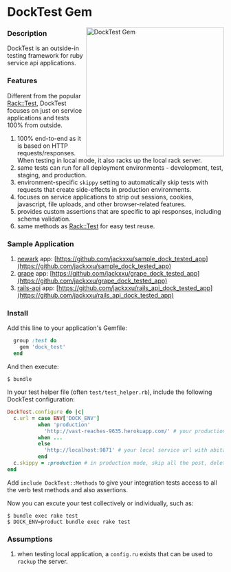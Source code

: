 # DockTest Gem
<img src="https://raw.githubusercontent.com/jackxxu/dock_test/master/dock_test_logo.jpeg" alt="DockTest Gem" align="right" height="300" width="320"/>

### Description

DockTest is an outside-in testing framework for ruby service api applications.

### Features

Different from the popular [Rack::Test], DockTest focuses on just on service applications and tests 100% from outside.

1. 100% end-to-end as it is based on HTTP requests/responses. When testing in local mode, it also racks up the local rack server.
2. same tests can run for all deployment environments - development, test, staging, and production.
3. environment-specific `skippy` setting to automatically skip tests with requests that create side-effects in production environments.
4. focuses on service applications to strip out sessions, cookies, javascript, file uploads, and other browser-related features.
5. provides custom assertions that are specific to api responses, including schema validation.
6. same methods as [Rack::Test] for easy test reuse.

### Sample Application

1. [newark] app: [https://github.com/jackxxu/sample_dock_tested_app](https://github.com/jackxxu/sample_dock_tested_app)
2. [grape] app: [https://github.com/jackxxu/grape_dock_tested_app](https://github.com/jackxxu/grape_dock_tested_app)
3. [rails-api] app: [https://github.com/jackxxu/rails_api_dock_tested_app](https://github.com/jackxxu/rails_api_dock_tested_app)

### Install

Add this line to your application's Gemfile:

```ruby
  group :test do
    gem 'dock_test'
  end
```

And then execute:

    $ bundle

In your test helper file (often `test/test_helper.rb`), include the following DockTest configuration:

```ruby
DockTest.configure do |c|
  c.url = case ENV['DOCK_ENV']
          when 'production'
            'http://vast-reaches-9635.herokuapp.com/' # your production service url
          when ...
          else
            'http://localhost:9871' # your local service url with abitary unbound port number
          end
  c.skippy = :production # in production mode, skip all the post, delete, put requests.
end
```

Add `include DockTest::Methods` to give your integration tests access to all the verb test methods and also assertions.

Now you can excute your test collectively or individually, such as:

    $ bundle exec rake test
    $ DOCK_ENV=product bundle exec rake test

### Assumptions

1. when testing local application, a `config.ru` exists that can be used to `rackup` the server.


[Rack::Test]: https://github.com/brynary/rack-test
[newark]: https://github.com/mje113/newark
[grape]: https://github.com/intridea/grape
[rails-api]: https://github.com/rails-api/rails-api
